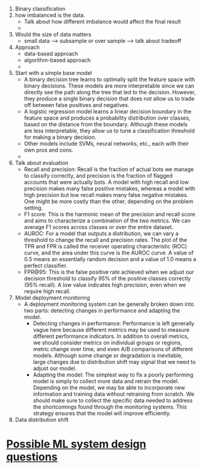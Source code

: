 1. Binary classification   
2. how imbalanced is the data.   
	- Talk about how different imbalance would affect the final result  
	-   
3. Would the size of data matters  
	- small data --> subsample or over sample --> talk about tradeoff  
4. Approach  
	- data-based approach  
	- algorithm-based approach  
	-   
5. Start with a simple base model  
	- A binary decision tree learns to optimally split the feature space with binary decisions. These models are more interpretable since we can directly see the path along the tree that led to the decision. However, they produce a single binary decision that does not allow us to trade off between false positives and negatives.  
	- A logistic regression model learns a linear decision boundary in the feature space and produces a probability distribution over classes, based on the distance from the boundary. Although these models are less interpretable, they allow us to tune a classification threshold for making a binary decision.  
	- Other models include SVMs, neural networks, etc., each with their own pros and cons.  
	-   
6. Talk about evaluation   
	- Recall and precision: Recall is the fraction of actual bots we manage to classify correctly, and precision is the fraction of flagged accounts that were actually bots. A model with high recall and low precision makes many false positive mistakes, whereas a model with high precision but low recall makes many false negative mistakes. One might be more costly than the other, depending on the problem setting.  
	- F1 score: This is the harmonic mean of the precision and recall score and aims to characterize a combination of the two metrics. We can average F1 scores across classes or over the entire dataset.  
	- AUROC: For a model that outputs a distribution, we can vary a threshold to change the recall and precision rates. The plot of the TPR and FPR is called the receiver operating characteristic (ROC) curve, and the area under this curve is the AUROC curve. A value of 0.5 means an essentially random decision and a value of 1.0 means a perfect classifier.  
	- FPR@95: This is the false positive rate achieved when we adjust our decision threshold to classify 95% of the positive classes correctly (95% recall). A low value indicates high precision, even when we require high recall.  
7. Model deployment monitoring  
	- A deployment monitoring system can be generally broken down into two parts: detecting changes in performance and adapting the model.  
		- Detecting changes in performance: Performance is left generally vague here because different metrics may be used to measure different performance indicators. In addition to overall metrics, we should consider metrics on individual groups or regions, metric change over time, and even A/B comparisons of different models. Although some change or degradation is inevitable, large changes due to distribution shift may signal that we need to adjust our model.  
		- Adapting the model: The simplest way to fix a poorly performing model is simply to collect more data and retrain the model. Depending on the model, we may be able to incorporate new information and training data without retraining from scratch. We should make sure to collect the specific data needed to address the shortcomings found through the monitoring systems. This strategy ensures that the model will improve efficiently.  
8. Data distribution shift  
  
  
# [Possible ML system design questions](../System%20Design/Possible%20ML%20system%20design%20questions.md)  
